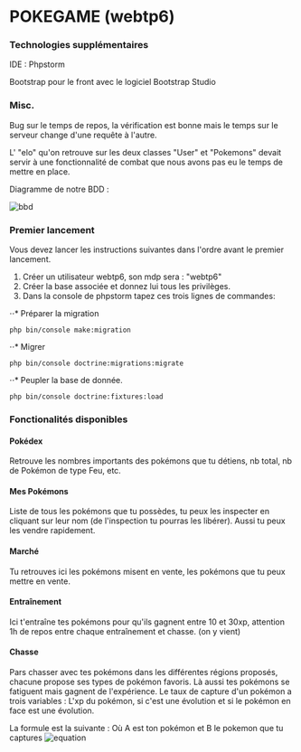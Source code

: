 # POKEGAME (webtp6)

### Technologies supplémentaires

IDE : Phpstorm

Bootstrap pour le front avec le logiciel Bootstrap Studio

### Misc.

Bug sur le temps de repos, la vérification est bonne mais le temps sur le serveur change d'une requête à l'autre.

L' "elo" qu'on retrouve sur les deux classes "User" et "Pokemons" devait servir à une fonctionnalité de combat que nous avons pas eu le temps de mettre en place.

Diagramme de notre BDD :

![bbd](https://i.ibb.co/dcy6p7V/Untitled-Diagram.png)

### Premier lancement

Vous devez lancer les instructions suivantes dans l'ordre avant le premier lancement.

1. Créer un utilisateur webtp6, son mdp sera : "webtp6"
2. Créer la base associée et donnez lui tous les privilèges.
3. Dans la console de phpstorm tapez ces trois lignes de commandes:

⋅⋅* Préparer la migration
```
php bin/console make:migration
```
⋅⋅* Migrer
```
php bin/console doctrine:migrations:migrate
```
⋅⋅* Peupler la base de donnée.
```
php bin/console doctrine:fixtures:load
```

### Fonctionalités disponibles

#### Pokédex

Retrouve les nombres importants des pokémons que tu détiens, nb total, nb de Pokémon de type Feu, etc.

#### Mes Pokémons

Liste de tous les pokémons que tu possèdes, tu peux les inspecter en cliquant sur leur nom (de l'inspection tu pourras les libérer).
Aussi tu peux les vendre rapidement.

#### Marché

Tu retrouves ici les pokémons misent en vente, les pokémons que tu peux mettre en vente.

#### Entraînement

Ici t'entraîne tes pokémons pour qu'ils gagnent entre 10 et 30xp, attention 1h de repos entre chaque entraînement et chasse. (on y vient)

#### Chasse

Pars chasser avec tes pokémons dans les différentes régions proposés, chacune propose ses types de pokémon favoris. Là aussi tes pokémons se fatiguent mais gagnent de l'expérience.
Le taux de capture d'un pokémon a trois variables : L'xp du pokémon, si c'est une évolution et si le pokémon en face est une évolution.

La formule est la suivante : Où A est ton pokémon et B le pokemon que tu captures
![equation](http://www.sciweavers.org/upload/Tex2Img_1592487991/render.png)

